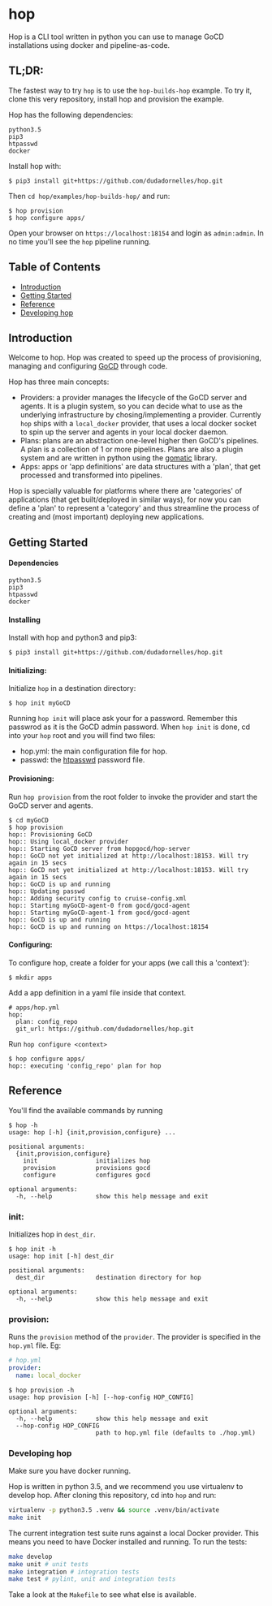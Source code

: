 # hop

Hop is a CLI tool written in python you can use to manage GoCD installations using docker and pipeline-as-code.

## TL;DR:
The fastest way to try `hop` is to use the `hop-builds-hop` example. To try it, clone this very repository, install hop and provision the example.

Hop has the following dependencies:
```
python3.5
pip3
htpasswd
docker
```
Install hop with:
```
$ pip3 install git+https://github.com/dudadornelles/hop.git
```
Then `cd hop/examples/hop-builds-hop/` and run:
```
$ hop provision
$ hop configure apps/
```

Open your browser on `https://localhost:18154` and login as `admin:admin`. In no time you'll see the `hop` pipeline running.


## Table of Contents

* [Introduction](#intro)
* [Getting Started](#getting_started)
* [Reference](#reference)
* [Developing hop](#dev_hop)

## <a name="intro"></a>Introduction

Welcome to hop. Hop was created to speed up the process of provisioning, managing and configuring [GoCD](https://go.cd) through code.

Hop has three main concepts:

* Providers: a provider manages the lifecycle of the GoCD server and agents. It is a plugin system, so you can decide what to use as 
the underlying infrastructure by chosing/implementing a provider. Currently `hop` ships with a `local_docker` provider, that uses a
local docker socket to spin up the server and agents in your local docker daemon.  
* Plans: plans are an abstraction one-level higher then GoCD's pipelines. A plan is a collection of 1 or more pipelines. Plans are also 
a plugin system and are written in python using the [gomatic](https://github.com/SpringerSBM/gomatic) library. 
* Apps: apps or 'app definitions' are data structures with a 'plan', that get processed and transformed into pipelines. 

Hop is specially valuable for platforms where there are 'categories' of applications (that get built/deployed in similar ways), for now
you can define a 'plan' to represent a 'category' and thus streamline the process of creating and (most important) deploying new applications.


## <a name="getting_started"></a> Getting Started

#### Dependencies
```
python3.5
pip3
htpasswd
docker
```

#### Installing 
Install with hop and python3 and pip3:
```
$ pip3 install git+https://github.com/dudadornelles/hop.git
```

#### Initializing:
Initialize `hop` in a destination directory:
```
$ hop init myGoCD
```
Running `hop init` will place ask your for a password. Remember this passwrod as it is the GoCD admin password. When `hop init` is done,
cd into your `hop` root and you will find two files:

* hop.yml: the main configuration file for hop. 
* passwd: the [htpasswd](http://www.htaccesstools.com/articles/htpasswd/) password file. 


#### Provisioning:
Run `hop provision` from the root folder to invoke the provider and start the GoCD server and agents.
```
$ cd myGoCD
$ hop provision
hop:: Provisioning GoCD
hop:: Using local_docker provider
hop:: Starting GoCD server from hopgocd/hop-server
hop:: GoCD not yet initialized at http://localhost:18153. Will try again in 15 secs
hop:: GoCD not yet initialized at http://localhost:18153. Will try again in 15 secs
hop:: GoCD is up and running
hop:: Updating passwd
hop:: Adding security config to cruise-config.xml
hop:: Starting myGoCD-agent-0 from gocd/gocd-agent
hop:: Starting myGoCD-agent-1 from gocd/gocd-agent
hop:: GoCD is up and running
hop:: GoCD is up and running on https://localhost:18154
```

#### Configuring:

To configure hop, create a folder for your apps (we call this a 'context'):
```
$ mkdir apps
```
Add a app definition in a yaml file inside that context.

```
# apps/hop.yml
hop:
  plan: config_repo
  git_url: https://github.com/dudadornelles/hop.git
```

Run `hop configure <context>`
```
$ hop configure apps/
hop:: executing 'config_repo' plan for hop
```

## <a name="reference"></a>Reference

You'll find the available commands by running 
```
$ hop -h
usage: hop [-h] {init,provision,configure} ...

positional arguments:
  {init,provision,configure}
    init                initializes hop
    provision           provisions gocd
    configure           configures gocd

optional arguments:
  -h, --help            show this help message and exit
```

### init: 
Initializes hop in `dest_dir`. 
```
$ hop init -h
usage: hop init [-h] dest_dir

positional arguments:
  dest_dir              destination directory for hop

optional arguments:
  -h, --help            show this help message and exit
```

### provision:
Runs the `provision` method of the `provider`. The provider is specified in the `hop.yml` file. Eg:
```yaml
# hop.yml
provider:
  name: local_docker
```
```
$ hop provision -h
usage: hop provision [-h] [--hop-config HOP_CONFIG]

optional arguments:
  -h, --help            show this help message and exit
  --hop-config HOP_CONFIG
                        path to hop.yml file (defaults to ./hop.yml)
```

### <a name="dev_hop"></a>Developing hop
Make sure you have docker running.

Hop is written in python 3.5, and we recommend you use virtualenv to develop hop. After cloning this repository, cd into `hop` and run:

```bash
virtualenv -p python3.5 .venv && source .venv/bin/activate
make init
```

The current integration test suite runs against a local Docker provider. This means you need to have Docker installed and running.
To run the tests:
```bash
make develop
make unit # unit tests
make integration # integration tests
make test # pylint, unit and integration tests
```

Take a look at the `Makefile` to see what else is available.

